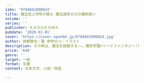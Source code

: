 ```yaml
---
isbn: '9784041090824'
title: 魔法至上学院の騎士 魔法適性ゼロの魔剣使い
volume: ''
series: ''
publisher: ＫＡＤＯＫＡＷＡ
pubdate: '2020-01-01'
cover: 'https://cover.openbd.jp/9784041090824.jpg'
author: 西都徹也／著 伊吹のつ／イラスト
description: その剣は、魔法を超越する――。魔術学園×ソードファンタジー!!
price: '640'
genre: ''
target: 一般
format: 文庫
content: 日本文学、小説・物語

---
```

